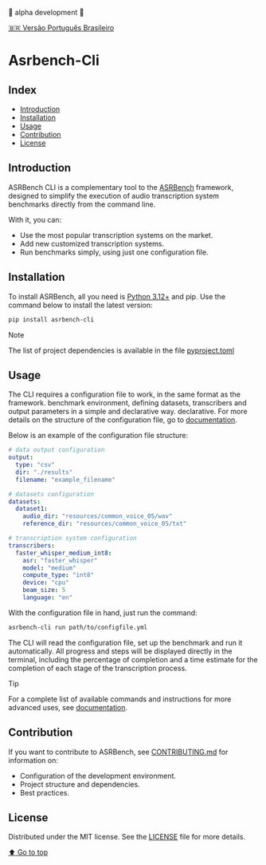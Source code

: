 :construction: alpha development :construction:

[:brazil: Versão Português Brasileiro](./README-pt.md)

# Asrbench-Cli
[//]: # (![python]&#40;https://img.shields.io/badge/Python-3776AB?style=for-the-badge&logo=python&logoColor=white&#41;)
[//]: # (![pypi package version]&#40;https://img.shields.io/pypi/pyversions/:asrbench-cli?style=for-the-badge&#41;)

## Index

- [Introduction](#introduction)
- [Installation](#installation)
- [Usage](#usage)
- [Contribution](#contribution)
- [License](#license)

## Introduction
ASRBench CLI is a complementary tool to the [ASRBench](https://github.com/ASRBench/asrbench) framework, designed 
to simplify the execution of audio transcription system benchmarks directly from the command line.

With it, you can:

- Use the most popular transcription systems on the market.
- Add new customized transcription systems.
- Run benchmarks simply, using just one configuration file.

## Installation
To install ASRBench, all you need is [Python 3.12+](https://www.python.org/downloads/) and pip. Use the
command below to install the latest version:

```sh
pip install asrbench-cli
```

> [!NOTE]
> The list of project dependencies is available in the file [pyproject.toml](./pyproject.toml)

## Usage
The CLI requires a configuration file to work, in the same format as the framework. 
benchmark environment, defining datasets, transcribers and output parameters in a simple and declarative way. 
declarative. For more details on the structure of the configuration file, go to
[documentation]().

Below is an example of the configuration file structure:

```yaml
# data output configuration
output:
  type: "csv"
  dir: "./results"
  filename: "example_filename"

# datasets configuration
datasets:
  dataset1:
    audio_dir: "resources/common_voice_05/wav"
    reference_dir: "resources/common_voice_05/txt"

# transcription system configuration
transcribers:
  faster_whisper_medium_int8:
    asr: "faster_whisper"
    model: "medium"
    compute_type: "int8"
    device: "cpu"
    beam_size: 5
    language: "en"  
```

With the configuration file in hand, just run the command:

```sh
asrbench-cli run path/to/configfile.yml
```
The CLI will read the configuration file, set up the benchmark and run it automatically. All progress and steps 
will be displayed directly in the terminal, including the percentage of completion and a time estimate for the 
completion of each stage of the transcription process.

> [!TIP]
> For a complete list of available commands and instructions for more advanced uses, see [documentation]().

## Contribution
If you want to contribute to ASRBench, see [CONTRIBUTING.md]() for information on: 

- Configuration of the development environment.
- Project structure and dependencies.
- Best practices.

## License
Distributed under the MIT license. See the [LICENSE](./LICENSE) file for more details.

[:arrow_up: Go to top](#index)
